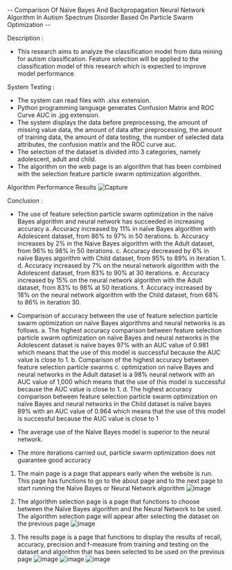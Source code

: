 -- Comparison Of Naïve Bayes And Backpropagation Neural Network Algorithm In Autism Spectrum Disorder Based On Particle Swarm Optimization --

Description : 
- This research aims to analyze the classification model from data mining for autism classification. Feature selection will be applied to the classification model of this research which is expected to improve model performance

System Testing :
- The system can read files with .xlsx extension.
- Python programming language generates Confusion Matrix and ROC Curve AUC in .jpg extension.
- The system displays the data before preprocessing, the amount of missing value data, the amount of data after preprocessing, the amount of training data, the amount of data testing, the number of selected data attributes, the confusion matrix and the ROC curve auc.
- The selection of the dataset is divided into 3 categories, namely adolescent, adult and child.
- The algorithm on the web page is an algorithm that has been combined with the selection feature particle swarm optimization algorithm.

Algorithm Performance Results
![Capture](https://user-images.githubusercontent.com/77670162/227423379-f8eb7c8e-bc3b-45a2-ad3e-bfebb49e4a14.PNG)

Conclusion :
- The use of feature selection particle swarm optimization in the naïve Bayes algorithm and neural network has succeeded in increasing accuracy
a. Accuracy increased by 11% in naïve Bayes algorithm with Adolescent dataset, from 86% to 97% in 50 iterations.
b. Accuracy increases by 2% in the Naive Bayes algorithm with the Adult dataset, from 96% to 98% in 50 iterations.
c. Accuracy decreased by 6% in naïve Bayes algorithm with Child dataset, from 95% to 89% in iteration 1.
d. Accuracy increased by 7% on the neural network algorithm with the Adolescent dataset, from 83% to 90% at 30 iterations.
e. Accuracy increased by 15% on the neural network algorithm with the Adult dataset, from 83% to 98% at 50 iterations.
f. Accuracy increased by 18% on the neural network algorithm with the Child dataset, from 68% to 86% in iteration 30.

- Comparison of accuracy between the use of feature selection particle swarm optimization on naïve Bayes algorithms and neural networks is as follows.
a. The highest accuracy comparison between feature selection particle swarm optimization on naïve Bayes and neural networks in the Adolescent dataset is naïve bayes 97% with an AUC value of 0.981 which means that the use of this model is successful because the AUC value is close to 1.
b. Comparison of the highest accuracy between feature selection particle swarms
c. optimization on naïve Bayes and neural networks in the Adult dataset is a 98% neural network with an AUC value of 1,000 which means that the use of this model is successful because the AUC value is close to 1.
d. The highest accuracy comparison between feature selection particle swarm optimization on naïve Bayes and neural networks in the Child dataset is naïve bayes 89% with an AUC value of 0.964 which means that the use of this model is successful because the AUC value is close to 1

- The average use of the Naïve Bayes model is superior to the neural network.
- The more iterations carried out, particle swarm optimization does not guarantee good accuracy

1. The main page is a page that appears early when the website is run. This page has functions to go to the about page and to the next page to start running the Naïve Bayes or Neural Network algorithm
![image](https://user-images.githubusercontent.com/77670162/227422266-6d1dd361-bacc-4fd9-9268-a6e8f0feb820.png)

2. The algorithm selection page is a page that functions to choose between the Naïve Bayes algorithm and the Neural Network to be used. The algorithm selection page will appear after selecting the dataset on the previous page
![image](https://user-images.githubusercontent.com/77670162/227422451-cc315b11-54d6-4b66-b0f4-ec9b1e163c1b.png)

3. The results page is a page that functions to display the results of recall, accuracy, precision and f-measure from training and testing on the dataset and algorithm that has been selected to be used on the previous page
![image](https://user-images.githubusercontent.com/77670162/227422507-54137634-4f27-42ac-8323-b6b244cf4904.png)
![image](https://user-images.githubusercontent.com/77670162/227422517-382848d0-405a-4083-8c6a-d589ee585e5c.png)
![image](https://user-images.githubusercontent.com/77670162/227422525-63c43b0a-5b86-440a-88f7-d85ce92fca7a.png)


